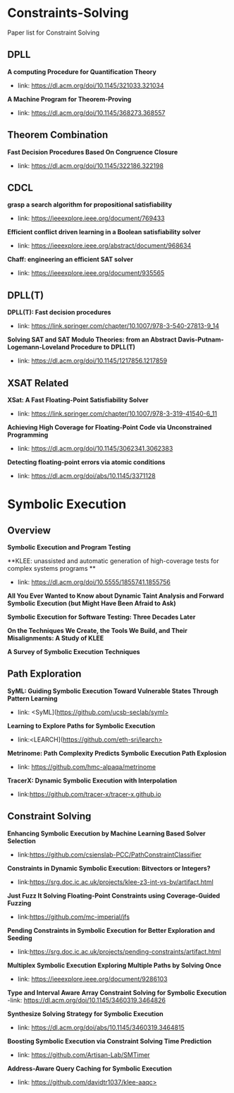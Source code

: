 # Constraints-Solving
Paper list for Constraint Solving

## DPLL
**A computing Procedure for Quantification Theory**
- link: <https://dl.acm.org/doi/10.1145/321033.321034>

**A Machine Program for Theorem-Proving**
- link: <https://dl.acm.org/doi/10.1145/368273.368557>

## Theorem Combination
**Fast Decision Procedures Based On Congruence Closure**
- link: <https://dl.acm.org/doi/10.1145/322186.322198>

## CDCL
**grasp a search algorithm for propositional satisfiability**
- link: <https://ieeexplore.ieee.org/document/769433>

**Efficient conflict driven learning in a Boolean satisfiability solver**
- link: <https://ieeexplore.ieee.org/abstract/document/968634>

**Chaff: engineering an efficient SAT solver**
- link: <https://ieeexplore.ieee.org/document/935565>

## DPLL(T)
**DPLL(T): Fast decision procedures**
- link: <https://link.springer.com/chapter/10.1007/978-3-540-27813-9_14>

**Solving SAT and SAT Modulo Theories: from an Abstract Davis-Putnam-Logemann-Loveland Procedure to DPLL(T)**
- link: <https://dl.acm.org/doi/10.1145/1217856.1217859>

## XSAT Related
**XSat: A Fast Floating-Point Satisfiability Solver**
- link: <https://link.springer.com/chapter/10.1007/978-3-319-41540-6_11>

**Achieving High Coverage for Floating-Point Code via Unconstrained Programming**
- link: <https://dl.acm.org/doi/10.1145/3062341.3062383>

**Detecting floating-point errors via atomic conditions**
- link: <https://dl.acm.org/doi/abs/10.1145/3371128>


# Symbolic Execution

## Overview
**Symbolic Execution and Program Testing**

**KLEE: unassisted and automatic generation of high-coverage tests for complex systems programs **
- link: <https://dl.acm.org/doi/10.5555/1855741.1855756>

**All You Ever Wanted to Know about Dynamic Taint Analysis and Forward Symbolic Execution (but Might Have Been Afraid to Ask)**

**Symbolic Execution for Software Testing: Three Decades Later**

**On the Techniques We Create, the Tools We Build, and Their Misalignments: A Study of KLEE**

**A Survey of Symbolic Execution Techniques**

## Path Exploration

**SyML: Guiding Symbolic Execution Toward Vulnerable States Through Pattern Learning**
- link: <SyML](https://github.com/ucsb-seclab/syml>

**Learning to Explore Paths for Symbolic Execution**
- link:<LEARCH](https://github.com/eth-sri/learch>

**Metrinome: Path Complexity Predicts Symbolic Execution Path Explosion**
- link: <https://github.com/hmc-alpaqa/metrinome>

**TracerX: Dynamic Symbolic Execution with Interpolation**
- link:<https://github.com/tracer-x/tracer-x.github.io>

## Constraint Solving
**Enhancing Symbolic Execution by Machine Learning Based Solver Selection**
- link:<https://github.com/csienslab-PCC/PathConstraintClassifier>

**Constraints in Dynamic Symbolic Execution: Bitvectors or Integers?**
- link:<https://srg.doc.ic.ac.uk/projects/klee-z3-int-vs-bv/artifact.html>

**Just Fuzz It Solving Floating-Point Constraints using Coverage-Guided Fuzzing**
- link:<https://github.com/mc-imperial/jfs>

**Pending Constraints in Symbolic Execution for Better Exploration and Seeding**
- link:<https://srg.doc.ic.ac.uk/projects/pending-constraints/artifact.html>

**Multiplex Symbolic Execution Exploring Multiple Paths by Solving Once**
- link: <https://ieeexplore.ieee.org/document/9286103>

**Type and Interval Aware Array Constraint Solving for Symbolic Execution**
-link: <https://dl.acm.org/doi/10.1145/3460319.3464826>

**Synthesize Solving Strategy for Symbolic Execution**
- link: <https://dl.acm.org/doi/abs/10.1145/3460319.3464815>

**Boosting Symbolic Execution via Constraint Solving Time Prediction**
- link: <https://github.com/Artisan-Lab/SMTimer>

**Address-Aware Query Caching for Symbolic Execution**
- link: https://github.com/davidtr1037/klee-aaqc>

